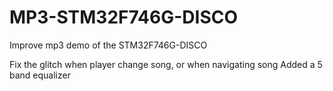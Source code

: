 # MP3-STM32F746G-DISCO
Improve mp3 demo of the STM32F746G-DISCO

Fix the glitch when player change song, or when navigating song
Added a 5 band equalizer
